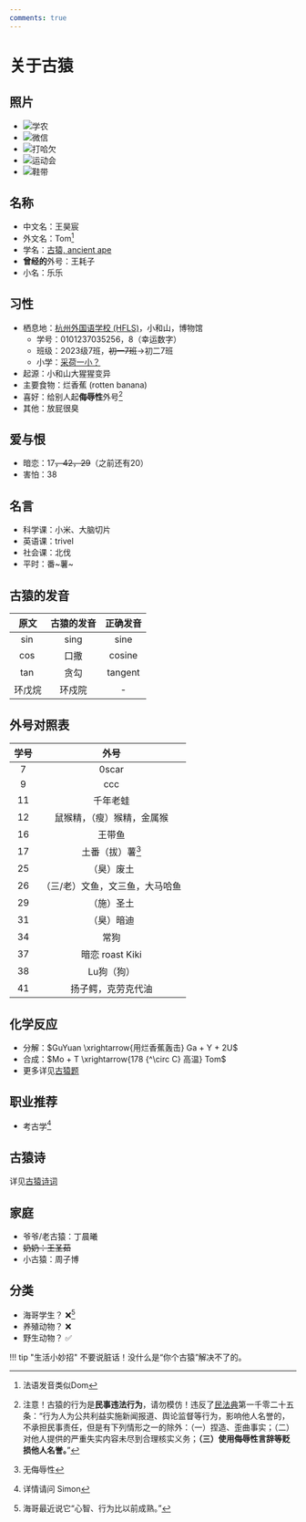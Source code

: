 ```yaml
---
comments: true
---
```


# 关于古猿

## 照片

- ![学农](./img/about1.png)
- ![微信](./img/about2.jpg)
- ![打哈欠](./img/about3.png)
- ![运动会](./img/about4.png)
- ![鞋带](./img/about6.png)

## 名称

- 中文名：王昊宸
- 外文名：Tom[^1]
- 学名：[古猿, ancient ape](./dictionary.md)
- **曾经的**外号：王耗子
- 小名：乐乐

## 习性

- 栖息地：[杭州外国语学校 (HFLS)](./habitat.md)，小和山，博物馆
    - 学号：0101237035256，8（幸运数字）
    - 班级：2023级7班，~~初一7班~~$\rightarrow$初二7班
    - 小学：[采荷一小？](./img/about5.jpg)
- 起源：小和山大猩猩变异
- 主要食物：烂香蕉 (rotten banana)
- 喜好：给别人起**侮辱性**外号[^2]
- 其他：放屁很臭

## 爱与恨

- 暗恋：17<del>，42，29</del>（之前还有20）
- 害怕：38

## 名言

- 科学课：小米、大脑切片
- 英语课：trivel
- 社会课：北伐
- 平时：番\~薯\~

## 古猿的发音

|原文|古猿的发音|正确发音|
|:-:|:-:|:-:|
|$\sin$|sing|sine|
|$\cos$|口撒|cosine|
|$\tan$|贪勾|tangent|
|环戊烷|环戍院|-|

## 外号对照表

|学号|外号|
|:-:|:-:|
|7|0scar|
|9|ccc|
|11|千年老蛙|
|12|鼠猴精，（瘦）猴精，金属猴|
|16|王带鱼|
|17|土番（拔）薯[^3]|
|25|（臭）废土|
|26|（三/老）文鱼，文三鱼，大马哈鱼|
|29|（施）圣土|
|31|（臭）暗迪|
|34|常狗|
|37|暗恋 roast Kiki|
|38|Lu狗（狗）|
|41|扬子鳄，克劳克代油|

## 化学反应

- 分解：$GuYuan \xrightarrow{用烂香蕉轰击} Ga + Y + 2U$
- 合成：$Mo + T \xrightarrow{178 {^\circ C} 高温} Tom$
- 更多详见[古猿题](./docs.md#_4)

## 职业推荐

- 考古学[^4]

## 古猿诗

详见[古猿诗词](./docs.md#_2)

## 家庭

- 爷爷/老古猿：丁晨曦
- ~~奶奶：王圣茹~~
- 小古猿：周子博

## 分类

- 海哥学生？ :x:[^5]
- 养殖动物？ :x:
- 野生动物？ :white_check_mark:

!!! tip "生活小妙招"
    不要说脏话！没什么是“你个古猿”解决不了的。

[^1]: 法语发音类似Dom
[^2]: 注意！古猿的行为是**民事违法行为**，请勿模仿！违反了[民法典](https://flk.npc.gov.cn/detail2.html?ZmY4MDgwODE3MjlkMWVmZTAxNzI5ZDUwYjVjNTAwYmY%3D)第一千零二十五条：“行为人为公共利益实施新闻报道、舆论监督等行为，影响他人名誉的，不承担民事责任，但是有下列情形之一的除外：（一）捏造、歪曲事实；（二）对他人提供的严重失实内容未尽到合理核实义务；**（三）使用侮辱性言辞等贬损他人名誉。**”
[^3]: 无侮辱性
[^4]: 详情请问 Simon
[^5]: 海哥最近说它“心智、行为比以前成熟。”
